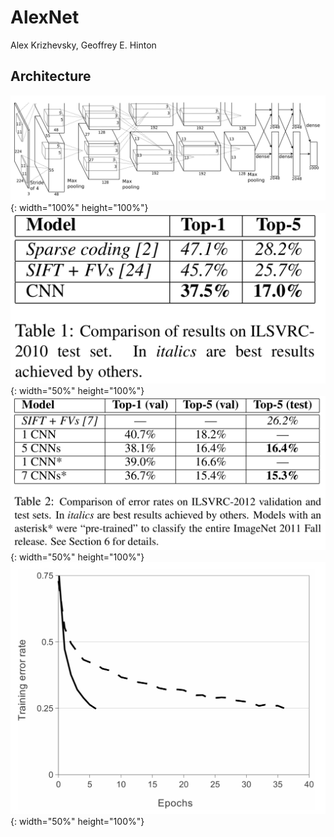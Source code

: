 # AlexNet 

Alex Krizhevsky, Geoffrey E. Hinton

## Architecture

![Img](../photo/architecture.png "AlexNet Architecture"){: width="100%" height="100%"}
![Img](../photo/test_result.png ){: width="50%" height="100%"}
![Img](../photo/test_result2.png ){: width="50%" height="100%"}
![Img](../photo/dropout.png ){: width="50%" height="100%"}
